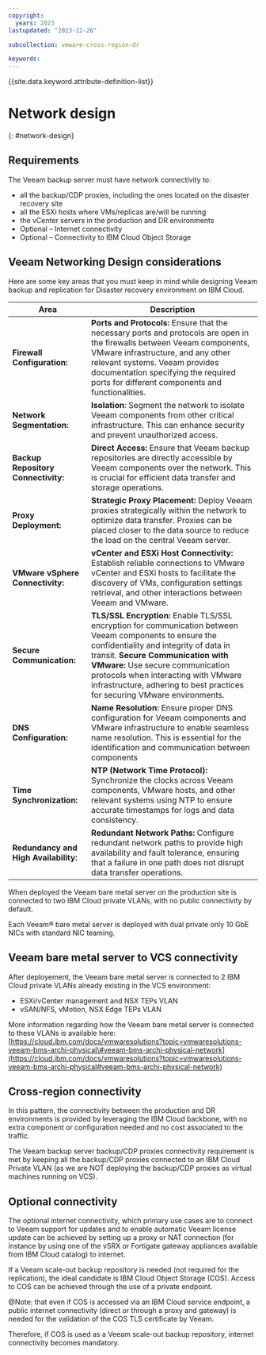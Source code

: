 ```yaml
---
copyright:
  years: 2023
lastupdated: "2023-12-26"

subcollection: vmware-cross-region-dr

keywords:
---
```


{{site.data.keyword.attribute-definition-list}}

# Network design

{: \#network-design}

## Requirements

The Veeam backup server must have network connectivity to:

-   all the backup/CDP proxies, including the ones located on the disaster recovery site
-   all the ESXi hosts where VMs/replicas are/will be running
-   the vCenter servers in the production and DR environments
-   Optional – Internet connectivity
-   Optional – Connectivity to IBM Cloud Object Storage

## Veeam Networking Design considerations

Here are some key areas that you must keep in mind while designing Veeam backup and replication for Disaster recovery environment on IBM Cloud.

| **Area**                              | **Description**                                                                                                                                                                                                                                                                                                                                 |
|---------------------------------------|-------------------------------------------------------------------------------------------------------------------------------------------------------------------------------------------------------------------------------------------------------------------------------------------------------------------------------------------------|
| **Firewall Configuration:**           | **Ports and Protocols:** Ensure that the necessary ports and protocols are open in the firewalls between Veeam components, VMware infrastructure, and any other relevant systems. Veeam provides documentation specifying the required ports for different components and functionalities.                                                      |
| **Network Segmentation:**             | **Isolation**: Segment the network to isolate Veeam components from other critical infrastructure. This can enhance security and prevent unauthorized access.                                                                                                                                                                                   |
| **Backup Repository Connectivity:**   | **Direct Access:** Ensure that Veeam backup repositories are directly accessible by Veeam components over the network. This is crucial for efficient data transfer and storage operations.                                                                                                                                                      |
| **Proxy Deployment:**                 | **Strategic Proxy Placement:** Deploy Veeam proxies strategically within the network to optimize data transfer. Proxies can be placed closer to the data source to reduce the load on the central Veeam server.                                                                                                                                 |
| **VMware vSphere Connectivity:**      | **vCenter and ESXi Host Connectivity:** Establish reliable connections to VMware vCenter and ESXi hosts to facilitate the discovery of VMs, configuration settings retrieval, and other interactions between Veeam and VMware.                                                                                                                  |
| **Secure Communication:**             | **TLS/SSL Encryption:** Enable TLS/SSL encryption for communication between Veeam components to ensure the confidentiality and integrity of data in transit. **Secure Communication with VMware:** Use secure communication protocols when interacting with VMware infrastructure, adhering to best practices for securing VMware environments. |
| **DNS Configuration:**                | **Name Resolution:** Ensure proper DNS configuration for Veeam components and VMware infrastructure to enable seamless name resolution. This is essential for the identification and communication between components                                                                                                                           |
| **Time Synchronization:**             | **NTP (Network Time Protocol):** Synchronize the clocks across Veeam components, VMware hosts, and other relevant systems using NTP to ensure accurate timestamps for logs and data consistency.                                                                                                                                                |
| **Redundancy and High Availability:** | **Redundant Network Paths:** Configure redundant network paths to provide high availability and fault tolerance, ensuring that a failure in one path does not disrupt data transfer operations.                                                                                                                                                 |

When deployed the Veeam bare metal server on the production site is connected to two IBM Cloud private VLANs, with no public connectivity by default.

Each Veeam® bare metal server is deployed with dual private only 10 GbE NICs with standard NIC teaming.

## Veeam bare metal server to VCS connectivity

After deployement, the Veeam bare metal server is connected to 2 IBM Cloud private VLANs already existing in the VCS environment:

-   ESXi/vCenter management and NSX TEPs VLAN
-   vSAN/NFS, vMotion, NSX Edge TEPs VLAN

More information regarding how the Veeam bare metal server is connected to these VLANs is available here:  
[https://cloud.ibm.com/docs/vmwaresolutions?topic=vmwaresolutions-veeam-bms-archi-physical\#veeam-bms-archi-physical-network](https://cloud.ibm.com/docs/vmwaresolutions?topic=vmwaresolutions-veeam-bms-archi-physical#veeam-bms-archi-physical-network)

## Cross-region connectivity

In this pattern, the connectivity between the production and DR environments is provided by leveraging the IBM Cloud backbone, with no extra component or configuration needed and no cost associated to the traffic.

The Veeam backup server backup/CDP proxies connectivity requirement is met by keeping all the backup/CDP proxies connected to an IBM Cloud Private VLAN (as we are NOT deploying the backup/CDP proxies as virtual machines running on VCS).

## Optional connectivity

The optional internet connectivity, which primary use cases are to connect to Veeam support for updates and to enable automatic Veeam license update can be achieved by setting up a proxy or NAT connection (for instance by using one of the vSRX or Fortigate gateway appliances available from IBM Cloud catalog) to internet.

If a Veeam scale-out backup repository is needed (not required for the replication), the ideal candidate is IBM Cloud Object Storage (COS). Access to COS can be achieved through the use of a private endpoint.

@Note: that even if COS is accessed via an IBM Cloud service endpoint, a public internet connectivity (direct or through a proxy and gateway) is needed for the validation of the COS TLS certificate by Veeam.

Therefore, if COS is used as a Veeam scale-out backup repository, internet connectivity becomes mandatory.
